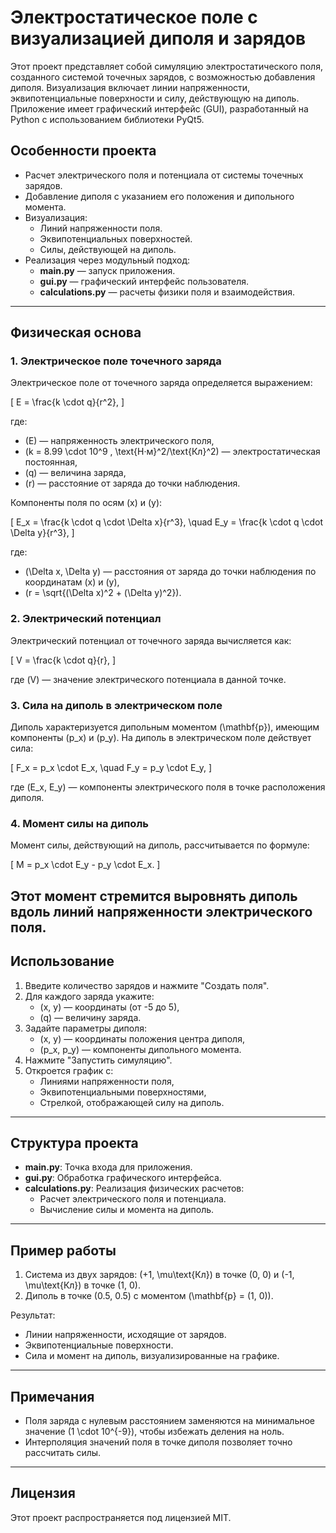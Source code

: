 # Электростатическое поле с визуализацией диполя и зарядов

Этот проект представляет собой симуляцию электростатического поля, созданного системой точечных зарядов, с возможностью добавления диполя. Визуализация включает линии напряженности, эквипотенциальные поверхности и силу, действующую на диполь. Приложение имеет графический интерфейс (GUI), разработанный на Python с использованием библиотеки PyQt5.

## Особенности проекта
- Расчет электрического поля и потенциала от системы точечных зарядов.
- Добавление диполя с указанием его положения и дипольного момента.
- Визуализация:
  - Линий напряженности поля.
  - Эквипотенциальных поверхностей.
  - Силы, действующей на диполь.
- Реализация через модульный подход:
  - **main.py** — запуск приложения.
  - **gui.py** — графический интерфейс пользователя.
  - **calculations.py** — расчеты физики поля и взаимодействия.

---

## Физическая основа

### 1. Электрическое поле точечного заряда
Электрическое поле от точечного заряда определяется выражением:

\[
E = \frac{k \cdot q}{r^2},
\]

где:
- \(E\) — напряженность электрического поля,
- \(k = 8.99 \cdot 10^9 \, \text{Н·м}^2/\text{Кл}^2\) — электростатическая постоянная,
- \(q\) — величина заряда,
- \(r\) — расстояние от заряда до точки наблюдения.

Компоненты поля по осям \(x\) и \(y\):

\[
E_x = \frac{k \cdot q \cdot \Delta x}{r^3}, \quad E_y = \frac{k \cdot q \cdot \Delta y}{r^3},
\]

где:
- \(\Delta x, \Delta y\) — расстояния от заряда до точки наблюдения по координатам \(x\) и \(y\),
- \(r = \sqrt{(\Delta x)^2 + (\Delta y)^2}\).

### 2. Электрический потенциал
Электрический потенциал от точечного заряда вычисляется как:

\[
V = \frac{k \cdot q}{r},
\]

где \(V\) — значение электрического потенциала в данной точке.

### 3. Сила на диполь в электрическом поле
Диполь характеризуется дипольным моментом \(\mathbf{p}\), имеющим компоненты \(p_x\) и \(p_y\). На диполь в электрическом поле действует сила:

\[
F_x = p_x \cdot E_x, \quad F_y = p_y \cdot E_y,
\]

где \(E_x, E_y\) — компоненты электрического поля в точке расположения диполя.

### 4. Момент силы на диполь
Момент силы, действующий на диполь, рассчитывается по формуле:

\[
M = p_x \cdot E_y - p_y \cdot E_x.
\]

Этот момент стремится выровнять диполь вдоль линий напряженности электрического поля.
---

## Использование

1. Введите количество зарядов и нажмите "Создать поля".
2. Для каждого заряда укажите:
   - \(x, y\) — координаты (от -5 до 5),
   - \(q\) — величину заряда.
3. Задайте параметры диполя:
   - \(x, y\) — координаты положения центра диполя,
   - \(p_x, p_y\) — компоненты дипольного момента.
4. Нажмите "Запустить симуляцию".
5. Откроется график с:
   - Линиями напряженности поля,
   - Эквипотенциальными поверхностями,
   - Стрелкой, отображающей силу на диполь.

---

## Структура проекта

- **main.py**: Точка входа для приложения.
- **gui.py**: Обработка графического интерфейса.
- **calculations.py**: Реализация физических расчетов:
  - Расчет электрического поля и потенциала.
  - Вычисление силы и момента на диполь.

---

## Пример работы

1. Система из двух зарядов: \(+1\, \mu\text{Кл}\) в точке (0, 0) и \(-1\, \mu\text{Кл}\) в точке (1, 0).
2. Диполь в точке (0.5, 0.5) с моментом \(\mathbf{p} = (1, 0)\).

Результат:
- Линии напряженности, исходящие от зарядов.
- Эквипотенциальные поверхности.
- Сила и момент на диполь, визуализированные на графике.

---

## Примечания

- Поля заряда с нулевым расстоянием заменяются на минимальное значение \(1 \cdot 10^{-9}\), чтобы избежать деления на ноль.
- Интерполяция значений поля в точке диполя позволяет точно рассчитать силы.

---

## Лицензия
Этот проект распространяется под лицензией MIT.
